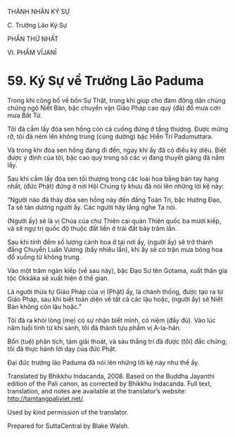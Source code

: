 THÁNH NHÂN KÝ SỰ

C. Trưởng Lão Ký Sự

PHẦN THỨ NHẤT

VI. PHẨM VĪJANĪ

# 59\. Ký Sự về Trưởng Lão Paduma

Trong khi công bố về bốn Sự Thật, trong khi giúp cho đám đông dân chúng chứng ngộ Niết Bàn, bậc chuyển vận Giáo Pháp cao quý (đã) đổ mưa cơn mưa Bất Tử.

Tôi đã cầm lấy đóa sen hồng còn cả cuống đứng ở tầng thượng. Được mừng rỡ, tôi đã ném lên không trung (cúng dường) bậc Hiền Trí Padumuttara.

Và trong khi đóa sen hồng đang đi đến, ngay khi ấy đã có điều kỳ diệu. Biết được ý định của tôi, bậc cao quý trong số các vị đang thuyết giảng đã nắm lấy.

Sau khi cầm lấy đóa sen tối thượng trong các loài hoa bằng bàn tay hạng nhất, (đức Phật) đứng ở nơi Hội Chúng tỳ khưu đã nói lên những lời kệ này:

“Người nào đã thảy đóa sen hồng này đến đấng Toàn Tri, bậc Hướng Đạo, Ta sẽ tán dương người ấy. Các người hãy lắng nghe Ta nói.

(Người ấy) sẽ là vị Chúa của chư Thiên cai quản Thiên quốc ba mươi kiếp, và sẽ ngự trị quốc độ thuộc đất liền ở trái đất bảy trăm lần.

Sau khi tính đếm số lượng cánh hoa ở tại nơi ấy, (người ấy) sẽ trở thành đấng Chuyển Luân Vương (bấy nhiêu lần), khi ấy sẽ có trận mưa bông hoa đổ xuống từ không trung.

Vào một trăm ngàn kiếp (về sau này), bậc Đạo Sư tên Gotama, xuất thân gia tộc Okkāka sẽ xuất hiện ở thế gian.

Là người thừa tự Giáo Pháp của vị (Phật) ấy, là chánh thống, được tạo ra từ Giáo Pháp, sau khi biết toàn diện về tất cả các lậu hoặc, (người ấy) sẽ Niết Bàn không còn lậu hoặc.”

Tôi đã ra khỏi lòng (mẹ) có sự nhận biết mình, có niệm (đầy đủ). Vào lúc năm tuổi tính từ khi sanh, tôi đã thành tựu phẩm vị A-la-hán.

Bốn (tuệ) phân tích, tám giải thoát, và sáu thắng trí đã được (tôi) đắc chứng; tôi đã thực hành lời dạy của đức Phật.

Đại đức trưởng lão Paduma đã nói lên những lời kệ này như thế ấy.

Translated by Bhikkhu Indacanda, 2008. Based on the Buddha Jayanthi edition of the Pali canon, as corrected by Bhikkhu Indacanda. Full text, translation, and notes are available at the translator’s website: http://tamtangpaliviet.net/.

Used by kind permission of the translator.

Prepared for SuttaCentral by Blake Walsh.